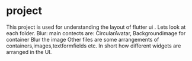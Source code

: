 # project

This project is used for understanding the layout of flutter ui .
Lets look at each folder.
Blur:
    main contects are:
        CircularAvatar,
        Backgroundimage for container
        Blur the image
 Other files are some arrangements of containers,images,textformfields etc.
In short how different widgets are arranged in the UI. 